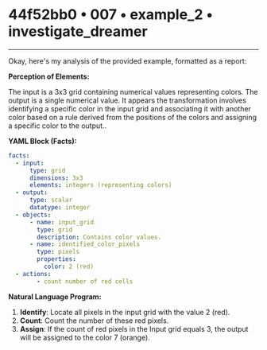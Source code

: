# 44f52bb0 • 007 • example_2 • investigate_dreamer

---
Okay, here's my analysis of the provided example, formatted as a report:

**Perception of Elements:**

The input is a 3x3 grid containing numerical values representing colors. The output is a single numerical value. It appears the transformation involves identifying a specific color in the input grid and associating it with another color based on a rule derived from the positions of the colors and assigning a specific color to the output..

**YAML Block (Facts):**



```yaml
facts:
  - input:
      type: grid
      dimensions: 3x3
      elements: integers (representing colors)
  - output:
      type: scalar
      datatype: integer
  - objects:
      - name: input_grid
        type: grid
        description: Contains color values.
      - name: identified_color_pixels
        type: pixels
        properties:
          color: 2 (red)
  - actions:
        - count number of red cells

```



**Natural Language Program:**

1.  **Identify**: Locate all pixels in the input grid with the value 2 (red).
2.  **Count**: Count the number of these red pixels.
3. **Assign**: If the count of red pixels in the Input grid equals 3, the output will be assigned to the color 7 (orange).


